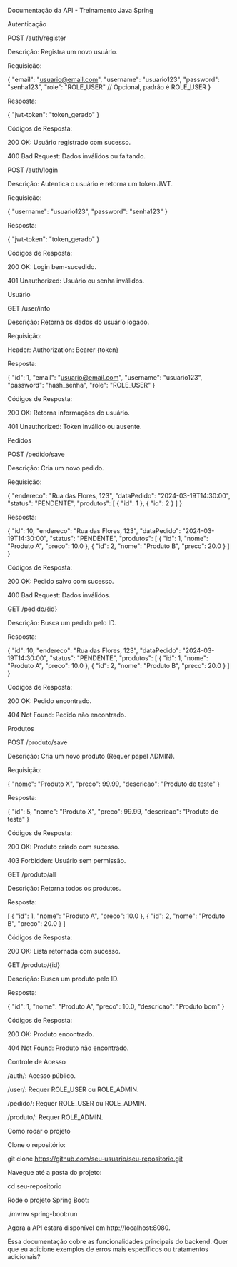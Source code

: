 Documentação da API - Treinamento Java Spring

Autenticação

POST /auth/register

Descrição:
Registra um novo usuário.

Requisição:

{
  "email": "usuario@email.com",
  "username": "usuario123",
  "password": "senha123",
  "role": "ROLE_USER" // Opcional, padrão é ROLE_USER
}

Resposta:

{
  "jwt-token": "token_gerado"
}

Códigos de Resposta:

200 OK: Usuário registrado com sucesso.

400 Bad Request: Dados inválidos ou faltando.

POST /auth/login

Descrição:
Autentica o usuário e retorna um token JWT.

Requisição:

{
  "username": "usuario123",
  "password": "senha123"
}

Resposta:

{
  "jwt-token": "token_gerado"
}

Códigos de Resposta:

200 OK: Login bem-sucedido.

401 Unauthorized: Usuário ou senha inválidos.

Usuário

GET /user/info

Descrição:
Retorna os dados do usuário logado.

Requisição:

Header: Authorization: Bearer {token}

Resposta:

{
  "id": 1,
  "email": "usuario@email.com",
  "username": "usuario123",
  "password": "hash_senha",
  "role": "ROLE_USER"
}

Códigos de Resposta:

200 OK: Retorna informações do usuário.

401 Unauthorized: Token inválido ou ausente.

Pedidos

POST /pedido/save

Descrição:
Cria um novo pedido.

Requisição:

{
  "endereco": "Rua das Flores, 123",
  "dataPedido": "2024-03-19T14:30:00",
  "status": "PENDENTE",
  "produtos": [
    { "id": 1 },
    { "id": 2 }
  ]
}

Resposta:

{
  "id": 10,
  "endereco": "Rua das Flores, 123",
  "dataPedido": "2024-03-19T14:30:00",
  "status": "PENDENTE",
  "produtos": [
    { "id": 1, "nome": "Produto A", "preco": 10.0 },
    { "id": 2, "nome": "Produto B", "preco": 20.0 }
  ]
}

Códigos de Resposta:

200 OK: Pedido salvo com sucesso.

400 Bad Request: Dados inválidos.

GET /pedido/{id}

Descrição:
Busca um pedido pelo ID.

Resposta:

{
  "id": 10,
  "endereco": "Rua das Flores, 123",
  "dataPedido": "2024-03-19T14:30:00",
  "status": "PENDENTE",
  "produtos": [
    { "id": 1, "nome": "Produto A", "preco": 10.0 },
    { "id": 2, "nome": "Produto B", "preco": 20.0 }
  ]
}

Códigos de Resposta:

200 OK: Pedido encontrado.

404 Not Found: Pedido não encontrado.

Produtos

POST /produto/save

Descrição:
Cria um novo produto (Requer papel ADMIN).

Requisição:

{
  "nome": "Produto X",
  "preco": 99.99,
  "descricao": "Produto de teste"
}

Resposta:

{
  "id": 5,
  "nome": "Produto X",
  "preco": 99.99,
  "descricao": "Produto de teste"
}

Códigos de Resposta:

200 OK: Produto criado com sucesso.

403 Forbidden: Usuário sem permissão.

GET /produto/all

Descrição:
Retorna todos os produtos.

Resposta:

[
  { "id": 1, "nome": "Produto A", "preco": 10.0 },
  { "id": 2, "nome": "Produto B", "preco": 20.0 }
]

Códigos de Resposta:

200 OK: Lista retornada com sucesso.

GET /produto/{id}

Descrição:
Busca um produto pelo ID.

Resposta:

{
  "id": 1,
  "nome": "Produto A",
  "preco": 10.0,
  "descricao": "Produto bom"
}

Códigos de Resposta:

200 OK: Produto encontrado.

404 Not Found: Produto não encontrado.

Controle de Acesso

/auth/: Acesso público.

/user/: Requer ROLE_USER ou ROLE_ADMIN.

/pedido/: Requer ROLE_USER ou ROLE_ADMIN.

/produto/: Requer ROLE_ADMIN.

Como rodar o projeto

Clone o repositório:

git clone https://github.com/seu-usuario/seu-repositorio.git

Navegue até a pasta do projeto:

cd seu-repositorio

Rode o projeto Spring Boot:

./mvnw spring-boot:run

Agora a API estará disponível em http://localhost:8080.

Essa documentação cobre as funcionalidades principais do backend. Quer que eu adicione exemplos de erros mais específicos ou tratamentos adicionais?

